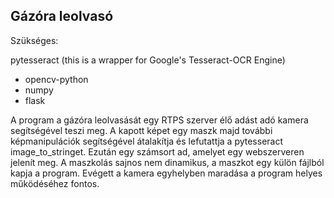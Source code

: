 ## Gázóra leolvasó
Szükséges:
    
pytesseract (this is a wrapper for Google's Tesseract-OCR Engine)
 - opencv-python
 - numpy
 - flask

A program a gázóra leolvasását egy RTPS szerver élő adást adó kamera segítségével teszi meg. A kapott képet egy maszk majd további képmanipulációk segítségével átalakítja és lefutattja a pytesseract image_to_stringet. Ezután egy számsort ad, amelyet egy webszerveren jelenít meg. A maszkolás sajnos nem dinamikus, a maszkot egy külön fájlból kapja a program. Evégett a kamera egyhelyben maradása a program helyes működéséhez fontos.